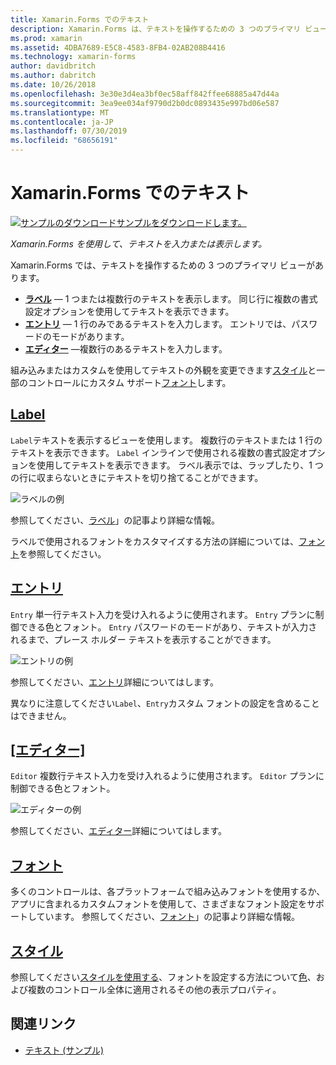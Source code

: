 ```yaml
---
title: Xamarin.Forms でのテキスト
description: Xamarin.Forms は、テキストを操作するための 3 つのプライマリ ビューを備え、この記事は、それらを使用して入力し、Xamarin.Forms アプリケーションでテキストを表示する方法を説明します。
ms.prod: xamarin
ms.assetid: 4DBA7689-E5C8-4583-8FB4-02AB208B4416
ms.technology: xamarin-forms
author: davidbritch
ms.author: dabritch
ms.date: 10/26/2018
ms.openlocfilehash: 3e30e3d4ea3bf0ec58aff842ffee68885a47d44a
ms.sourcegitcommit: 3ea9ee034af9790d2b0dc0893435e997bd06e587
ms.translationtype: MT
ms.contentlocale: ja-JP
ms.lasthandoff: 07/30/2019
ms.locfileid: "68656191"
---
```

# <a name="text-in-xamarinforms"></a>Xamarin.Forms でのテキスト

[![サンプルのダウンロード](~/media/shared/download.png)サンプルをダウンロードします。](https://docs.microsoft.com/samples/xamarin/xamarin-forms-samples/userinterface-text)

_Xamarin.Forms を使用して、テキストを入力または表示します。_

Xamarin.Forms では、テキストを操作するための 3 つのプライマリ ビューがあります。

- **[ラベル](#Label)** &mdash; 1 つまたは複数行のテキストを表示します。 同じ行に複数の書式設定オプションを使用してテキストを表示できます。
- **[エントリ](#Entry)** &mdash; 1 行のみであるテキストを入力します。 エントリでは、パスワードのモードがあります。
- **[エディター](#Editor)**  &mdash;複数行のあるテキストを入力します。

組み込みまたはカスタムを使用してテキストの外観を変更できます[スタイル](#Styles)と一部のコントロールにカスタム サポート[フォント](#Fonts)します。

<a name="Label" />

## <a name="labellabelmd"></a>[Label](label.md)

`Label`テキストを表示するビューを使用します。 複数行のテキストまたは 1 行のテキストを表示できます。 `Label` インラインで使用される複数の書式設定オプションを使用してテキストを表示できます。 ラベル表示では、ラップしたり、1 つの行に収まらないときにテキストを切り捨てることができます。

![](images/label.png "ラベルの例")

参照してください、[ラベル](label.md)」の記事より詳細な情報。

ラベルで使用されるフォントをカスタマイズする方法の詳細については、[フォント](fonts.md)を参照してください。

<a name="Entry" />

## <a name="entryentrymd"></a>[エントリ](entry.md)

`Entry` 単一行テキスト入力を受け入れるように使用されます。 `Entry` プランに制御できる色とフォント。 `Entry` パスワードのモードがあり、テキストが入力されるまで、プレース ホルダー テキストを表示することができます。

![](images/entry.png "エントリの例")

参照してください、[エントリ](entry.md)詳細についてはします。

異なりに注意してください`Label`、`Entry`カスタム フォントの設定を含めることはできません。

<a name="Editor" />

## <a name="editoreditormd"></a>[[エディター]](editor.md)

`Editor` 複数行テキスト入力を受け入れるように使用されます。 `Editor` プランに制御できる色とフォント。

![](images/editor.png "エディターの例")

参照してください、[エディター](editor.md)詳細についてはします。

<a name="Fonts" />

## <a name="fontsfontsmd"></a>[フォント](fonts.md)

多くのコントロールは、各プラットフォームで組み込みフォントを使用するか、アプリに含まれるカスタムフォントを使用して、さまざまなフォント設定をサポートしています。 参照してください、[フォント](fonts.md)」の記事より詳細な情報。

<a name="Styles" />

## <a name="stylesstylesmd"></a>[スタイル](styles.md)

参照してください[スタイルを使用する](~/xamarin-forms/user-interface/styles/index.md)、フォントを設定する方法について[色](~/xamarin-forms/user-interface/colors.md)、および複数のコントロール全体に適用されるその他の表示プロパティ。

## <a name="related-links"></a>関連リンク

- [テキスト (サンプル)](https://docs.microsoft.com/samples/xamarin/xamarin-forms-samples/userinterface-text)
